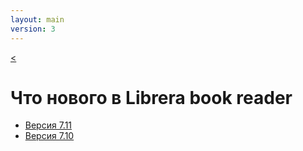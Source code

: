 ```yaml
---
layout: main
version: 3
---
```

[<](/wiki/ru)

# Что нового в Librera book reader

* [Версия 7.11](/wiki/what-is-new/7.11/ru)
* [Версия 7.10](/wiki/what-is-new/7.10/ru)


    
